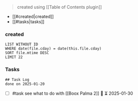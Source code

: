 > created using [[Table of Contents plugin]]
- [[#created|created]]
- [[#tasks|tasks]]

### created
```dataview
LIST WITHOUT ID
WHERE date(file.cday) = date(this.file.cday)
SORT file.mtime DESC
LIMIT 22
```

### Tasks 
```tasks
## Task Log
done on 2025-01-20
```

- [ ] #task see what to do with [[Boox Palma 2]] 🔼 ⏳ 2025-01-30
